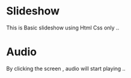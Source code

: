 # Slideshow
This is Basic slideshow using Html Css only ..
# Audio
By clicking the screen , audio will start  playing ..